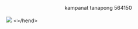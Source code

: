 <html>
<head>
<body>
<center>kampanat tanapong 564150</center><br>
<a href="http://www.mx7.com/view2/A4YpcggxzMzy8bQq" target="_blank"><img border="0" src="http://www.mx7.com/i/190/vzIZPt.jpg" /></a>
</body>
<>/hend>
</html>
